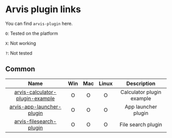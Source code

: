 # Arvis plugin links

You can find `arvis-plugin` here.

`O`: Tested on the platform

`X`: Not working

`?`: Not tested 

## Common

|Name|Win|Mac|Linux|Description|
|:--:|:--:|:--:|:--:|:--:|
| [arvis-calculator-plugin-example](https://github.com/jopemachine/arvis-calculator-plugin-example) | O | O | O | Calculator plugin example |
| [arvis-app-launcher-plugin](https://github.com/jopemachine/arvis-app-launcher-plugin) | O | O | O | App launcher plugin |
| [arvis-filesearch-plugin](https://github.com/jopemachine/arvis-filesearch-plugin) | O | O | O | File search plugin |

